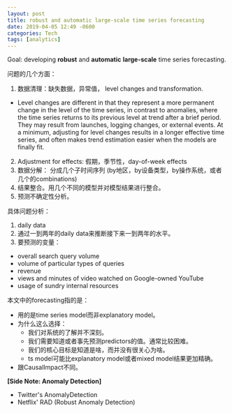 ```yaml
---
layout: post
title: robust and automatic large-scale time series forecasting
date: 2019-04-05 12:49 -0600
categories: Tech
tags: [analytics]
---
```


Goal: developing **robust** and **automatic** **large-scale** time series forecasting.

问题的几个方面：
1. 数据清理：缺失数据，异常值， level changes and transformation.
  * Level changes are different in that they represent a more permanent change in the level of the time series, in contrast to anomalies, where the time series returns to its previous level at trend after a brief period. They may result from launches, logging changes, or external events. At a minimum, adjusting for level changes results in a longer effective time series, and often makes trend estimation easier when the models are finally fit.
2. Adjustment for effects: 假期，季节性，day-of-week effects
3. 数据分解： 分成几个子时间序列 (by地区，by设备类型，by操作系统，或者几个的combinations)
4. 结果整合。用几个不同的模型并对模型结果进行整合。
5. 预测不确定性分析。

具体问题分析：
1. daily data
2. 通过一到两年的daily data来推断接下来一到两年的水平。
3. 要预测的变量：
  * overall search query volume
  * volume of particular types of queries
  * revenue
  * views and minutes of video watched on Google-owned YouTube
  * usage of sundry internal resources

本文中的forecasting指的是：
- 用的是time series model而非explanatory model。
- 为什么这么选择：
    * 我们对系统的了解并不深刻。
    * 我们需要知道或者事先预测predictors的值。通常比较困难。
    * 我们的核心目标是知道是啥，而并没有很关心为啥。
    * ts model可能比explanatory model或者mixed model结果更加精确。
- 跟CausalImpact不同。


**[Side Note: Anomaly Detection]**
- Twitter's AnomalyDetection
- Netflix' RAD (Robust Anomaly Detection)
